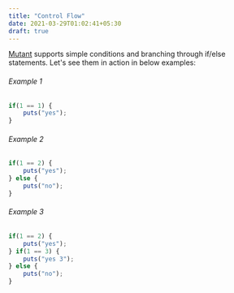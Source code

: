 ```yaml
---
title: "Control Flow"
date: 2021-03-29T01:02:41+05:30
draft: true
---
```


[Mutant](https://github.com/gaurav-gogia/mutant) supports simple conditions and branching through if/else statements. Let's see them in action in below examples:

###### Example 1
```js
if(1 == 1) {
    puts("yes");
}
```

###### Example 2
```js
if(1 == 2) {
    puts("yes");
} else {
    puts("no");
}
```

###### Example 3
```js
if(1 == 2) {
    puts("yes");
} if(1 == 3) {
    puts("yes 3");
} else {
    puts("no");
}
```